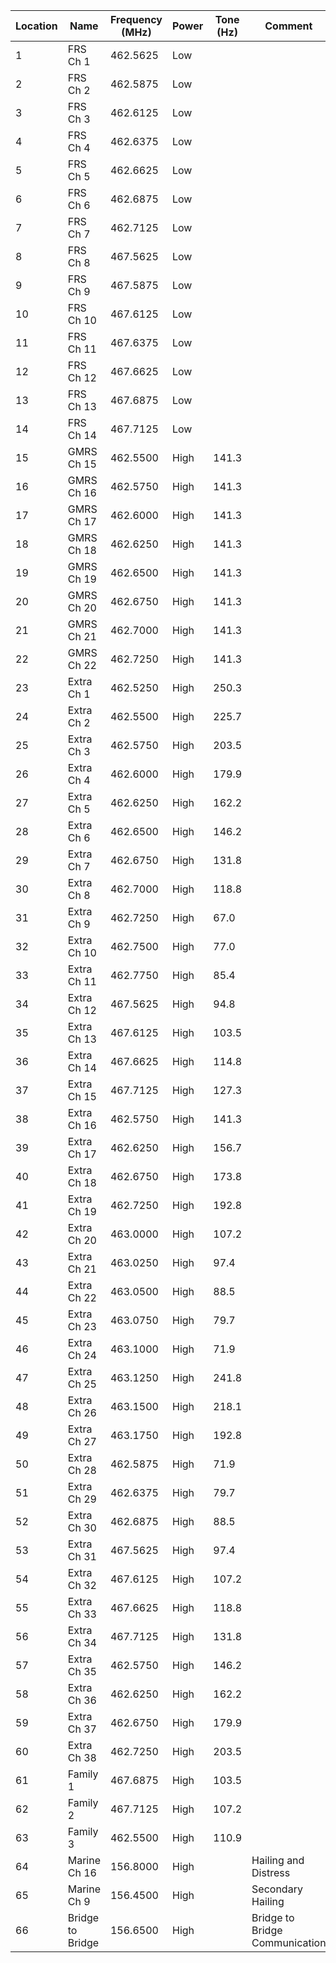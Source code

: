 | Location | Name              | Frequency (MHz) | Power | Tone (Hz) | Comment                      |
|----------|-------------------|-----------------|-------|-----------|------------------------------|
| 1        | FRS Ch 1          | 462.5625        | Low   |           |                              |
| 2        | FRS Ch 2          | 462.5875        | Low   |           |                              |
| 3        | FRS Ch 3          | 462.6125        | Low   |           |                              |
| 4        | FRS Ch 4          | 462.6375        | Low   |           |                              |
| 5        | FRS Ch 5          | 462.6625        | Low   |           |                              |
| 6        | FRS Ch 6          | 462.6875        | Low   |           |                              |
| 7        | FRS Ch 7          | 462.7125        | Low   |           |                              |
| 8        | FRS Ch 8          | 467.5625        | Low   |           |                              |
| 9        | FRS Ch 9          | 467.5875        | Low   |           |                              |
| 10       | FRS Ch 10         | 467.6125        | Low   |           |                              |
| 11       | FRS Ch 11         | 467.6375        | Low   |           |                              |
| 12       | FRS Ch 12         | 467.6625        | Low   |           |                              |
| 13       | FRS Ch 13         | 467.6875        | Low   |           |                              |
| 14       | FRS Ch 14         | 467.7125        | Low   |           |                              |
| 15       | GMRS Ch 15        | 462.5500        | High  | 141.3     |                              |
| 16       | GMRS Ch 16        | 462.5750        | High  | 141.3     |                              |
| 17       | GMRS Ch 17        | 462.6000        | High  | 141.3     |                              |
| 18       | GMRS Ch 18        | 462.6250        | High  | 141.3     |                              |
| 19       | GMRS Ch 19        | 462.6500        | High  | 141.3     |                              |
| 20       | GMRS Ch 20        | 462.6750        | High  | 141.3     |                              |
| 21       | GMRS Ch 21        | 462.7000        | High  | 141.3     |                              |
| 22       | GMRS Ch 22        | 462.7250        | High  | 141.3     |                              |
| 23       | Extra Ch 1        | 462.5250        | High  | 250.3     |                              |
| 24       | Extra Ch 2        | 462.5500        | High  | 225.7     |                              |
| 25       | Extra Ch 3        | 462.5750        | High  | 203.5     |                              |
| 26       | Extra Ch 4        | 462.6000        | High  | 179.9     |                              |
| 27       | Extra Ch 5        | 462.6250        | High  | 162.2     |                              |
| 28       | Extra Ch 6        | 462.6500        | High  | 146.2     |                              |
| 29       | Extra Ch 7        | 462.6750        | High  | 131.8     |                              |
| 30       | Extra Ch 8        | 462.7000        | High  | 118.8     |                              |
| 31       | Extra Ch 9        | 462.7250        | High  | 67.0      |                              |
| 32       | Extra Ch 10       | 462.7500        | High  | 77.0      |                              |
| 33       | Extra Ch 11       | 462.7750        | High  | 85.4      |                              |
| 34       | Extra Ch 12       | 467.5625        | High  | 94.8      |                              |
| 35       | Extra Ch 13       | 467.6125        | High  | 103.5     |                              |
| 36       | Extra Ch 14       | 467.6625        | High  | 114.8     |                              |
| 37       | Extra Ch 15       | 467.7125        | High  | 127.3     |                              |
| 38       | Extra Ch 16       | 462.5750        | High  | 141.3     |                              |
| 39       | Extra Ch 17       | 462.6250        | High  | 156.7     |                              |
| 40       | Extra Ch 18       | 462.6750        | High  | 173.8     |                              |
| 41       | Extra Ch 19       | 462.7250        | High  | 192.8     |                              |
| 42       | Extra Ch 20       | 463.0000        | High  | 107.2     |                              |
| 43       | Extra Ch 21       | 463.0250        | High  | 97.4      |                              |
| 44       | Extra Ch 22       | 463.0500        | High  | 88.5      |                              |
| 45       | Extra Ch 23       | 463.0750        | High  | 79.7      |                              |
| 46       | Extra Ch 24       | 463.1000        | High  | 71.9      |                              |
| 47       | Extra Ch 25       | 463.1250        | High  | 241.8     |                              |
| 48       | Extra Ch 26       | 463.1500        | High  | 218.1     |                              |
| 49       | Extra Ch 27       | 463.1750        | High  | 192.8     |                              |
| 50       | Extra Ch 28       | 462.5875        | High  | 71.9      |                              |
| 51       | Extra Ch 29       | 462.6375        | High  | 79.7      |                              |
| 52       | Extra Ch 30       | 462.6875        | High  | 88.5      |                              |
| 53       | Extra Ch 31       | 467.5625        | High  | 97.4      |                              |
| 54       | Extra Ch 32       | 467.6125        | High  | 107.2     |                              |
| 55       | Extra Ch 33       | 467.6625        | High  | 118.8     |                              |
| 56       | Extra Ch 34       | 467.7125        | High  | 131.8     |                              |
| 57       | Extra Ch 35       | 462.5750        | High  | 146.2     |                              |
| 58       | Extra Ch 36       | 462.6250        | High  | 162.2     |                              |
| 59       | Extra Ch 37       | 462.6750        | High  | 179.9     |                              |
| 60       | Extra Ch 38       | 462.7250        | High  | 203.5     |                              |
| 61       | Family 1          | 467.6875        | High  | 103.5     |                              |
| 62       | Family 2          | 467.7125        | High  | 107.2     |                              |
| 63       | Family 3          | 462.5500        | High  | 110.9     |                              |
| 64       | Marine Ch 16      | 156.8000        | High  |           | Hailing and Distress         |
| 65       | Marine Ch 9       | 156.4500        | High  |           | Secondary Hailing            |
| 66       | Bridge to Bridge  | 156.6500        | High  |           | Bridge to Bridge Communication |

